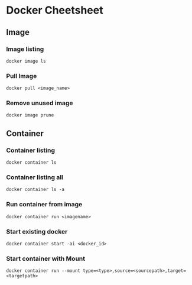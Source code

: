 # Docker Cheetsheet

## Image

### Image listing
`docker image ls`

### Pull Image
`docker pull <image_name>`

### Remove unused image
`docker image prune`

## Container
### Container listing
`docker container ls`

### Container listing all
`docker container ls -a`

### Run container from image
`docker container run <imagename>`

### Start existing docker
`docker container start -ai <docker_id>`

### Start container with Mount
`docker container run --mount type=<type>,source=<sourcepath>,target=<targetpath>`